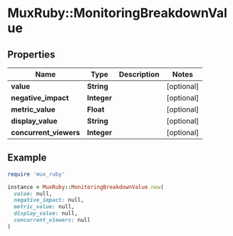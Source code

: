 # MuxRuby::MonitoringBreakdownValue

## Properties

| Name | Type | Description | Notes |
| ---- | ---- | ----------- | ----- |
| **value** | **String** |  | [optional] |
| **negative_impact** | **Integer** |  | [optional] |
| **metric_value** | **Float** |  | [optional] |
| **display_value** | **String** |  | [optional] |
| **concurrent_viewers** | **Integer** |  | [optional] |

## Example

```ruby
require 'mux_ruby'

instance = MuxRuby::MonitoringBreakdownValue.new(
  value: null,
  negative_impact: null,
  metric_value: null,
  display_value: null,
  concurrent_viewers: null
)
```

